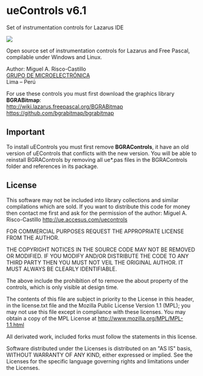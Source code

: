 # ueControls v6.1 

Set of instrumentation controls for Lazarus IDE

![](https://sites.google.com/site/mikroelectronica/uecontrols/toobar.png)
  
Open source set of instrumentation controls for Lazarus and Free Pascal,
compilable under Windows and Linux.

Author: Miguel A. Risco-Castillo  
[GRUPO DE MICROELECTRÓNICA](http://ue.accesus.com "http://ue.accesus.com")  
Lima – Perú   
  
For use these controls you must first download the graphics library **BGRABitmap**:  
<http://wiki.lazarus.freepascal.org/BGRABitmap>  
<https://github.com/bgrabitmap/bgrabitmap>  

## Important

To install uEControls you must first remove **BGRAControls**, it have an old version of uEControls that conflicts with the new version. You will be able to reinstall BGRAControls by removing all ue*.pas files in the BGRAControls folder and references in its package.

## License
  
This software may not be included into library collections and similar compilations which are sold. If you want to distribute this code for money then contact me first and ask for the permission of the author: Miguel A. Risco-Castillo http://ue.accesus.com/uecontrols

FOR COMMERCIAL PURPOSES REQUEST THE APPROPRIATE LICENSE FROM THE AUTHOR.

THE COPYRIGHT NOTICES IN THE SOURCE CODE MAY NOT BE REMOVED OR MODIFIED. IF YOU MODIFY AND/OR DISTRIBUTE THE CODE TO ANY THIRD PARTY THEN YOU MUST NOT VEIL THE ORIGINAL AUTHOR. IT MUST ALWAYS BE CLEARLY IDENTIFIABLE.

The above include the prohibition of to remove the about property of the controls, which is only visible at design time. 

The contents of this file are subject in priority to the License in this header, in the license.txt file and the Mozilla Public License Version 1.1 (MPL); you may not use this file except in compliance with these licenses. You may obtain a copy of the MPL License at http://www.mozilla.org/MPL/MPL-1.1.html

All derivated work, included forks must follow the statements in this license.

Software distributed under the Licenses is distributed on an "AS IS" basis, WITHOUT WARRANTY OF ANY KIND, either expressed or implied. See the Licenses for the specific language governing rights and limitations under the Licenses. 
